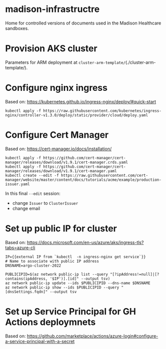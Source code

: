 # madison-infrastructre
Home for controlled versions of documents used in the Madison Healthcare sandboxes.

# Provision AKS cluster

Parameters for ARM deployment at `cluster-arm-template/`(./cluster-arm-template/).

# Configure nginx ingress

Based on: https://kubernetes.github.io/ingress-nginx/deploy/#quick-start

```
kubectl apply -f https://raw.githubusercontent.com/kubernetes/ingress-nginx/controller-v1.3.0/deploy/static/provider/cloud/deploy.yaml
```

# Configure Cert Manager

Based on: https://cert-manager.io/docs/installation/

```
kubectl apply -f https://github.com/cert-manager/cert-manager/releases/download/v1.9.1/cert-manager.crds.yaml
kubectl apply -f https://github.com/cert-manager/cert-manager/releases/download/v1.9.1/cert-manager.yaml
kubectl create --edit -f https://raw.githubusercontent.com/cert-manager/website/master/content/docs/tutorials/acme/example/production-issuer.yaml
```

In this final `--edit` session:

* change `Issuer` to `ClusterIssuer`
* change email

# Set up public IP for cluster

Based on: https://docs.microsoft.com/en-us/azure/aks/ingress-tls?tabs=azure-cli



```
IP={{external IP from `kubectl  -n ingress-nginx get service`}}
# Name to associate with public IP address
DNSNAME=argo-cluster-2022

PUBLICIPID=$(az network public-ip list --query "[?ipAddress!=null]|[?contains(ipAddress, '$IP')].[id]" --output tsv)
az network public-ip update --ids $PUBLICIPID --dns-name $DNSNAME
az network public-ip show --ids $PUBLICIPID --query "[dnsSettings.fqdn]" --output tsv
```

# Set up Service Principal for GH Actions deploymnets

Based on: https://github.com/marketplace/actions/azure-login#configure-a-service-principal-with-a-secret
